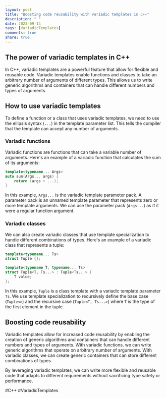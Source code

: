 ```yaml
---
layout: post
title: "Boosting code reusability with variadic templates in C++"
description: " "
date: 2023-09-14
tags: [VariadicTemplates]
comments: true
share: true
---
```

## The power of variadic templates in C++

In C++, variadic templates are a powerful feature that allow for flexible and reusable code. Variadic templates enable functions and classes to take an arbitrary number of arguments of different types. This allows us to write generic algorithms and containers that can handle different numbers and types of arguments. 

## How to use variadic templates

To define a function or a class that uses variadic templates, we need to use the ellipsis syntax (`...`) in the template parameter list. This tells the compiler that the template can accept any number of arguments.

### Variadic functions

Variadic functions are functions that can take a variable number of arguments. Here's an example of a variadic function that calculates the sum of its arguments:

```cpp
template<typename... Args>
auto sum(Args... args) {
    return (args + ...);
}
```

In this example, `Args...` is the variadic template parameter pack. A parameter pack is an unnamed template parameter that represents zero or more template arguments. We can use the parameter pack (`Args...`) as if it were a regular function argument.

### Variadic classes

We can also create variadic classes that use template specialization to handle different combinations of types. Here's an example of a variadic class that represents a tuple:

```cpp
template<typename... Ts>
struct Tuple {};

template<typename T, typename... Ts>
struct Tuple<T, Ts...> : Tuple<Ts...> {
    T value;
};
```

In this example, `Tuple` is a class template with a variadic template parameter `Ts`. We use template specialization to recursively define the base case (`Tuple<>`) and the recursive case (`Tuple<T, Ts...>`) where `T` is the type of the first element in the tuple.

## Boosting code reusability

Variadic templates allow for increased code reusability by enabling the creation of generic algorithms and containers that can handle different numbers and types of arguments. With variadic functions, we can write generic algorithms that operate on arbitrary number of arguments. With variadic classes, we can create generic containers that can store different combinations of types.

By leveraging variadic templates, we can write more flexible and reusable code that adapts to different requirements without sacrificing type safety or performance.

#C++ #VariadicTemplates